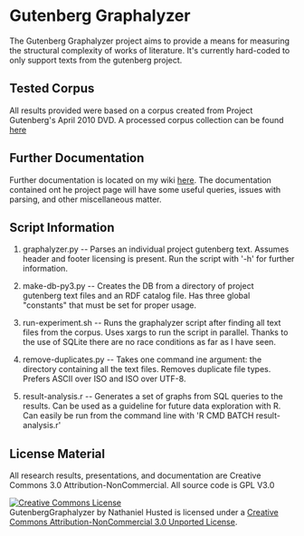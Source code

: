 # Gutenberg Graphalyzer

The Gutenberg Graphalyzer project aims to provide a means for measuring the structural complexity of works of literature. It's currently hard-coded to only support texts from the gutenberg project. 

## Tested Corpus
All results provided were based on a corpus created from Project Gutenberg's April 2010 DVD. A processed corpus collection can be found  [here](https://www.cs.Indiana.edu/~nhusted/project_source/pgdvd-en-corpus.tar.bz2)

## Further Documentation

Further documentation is located on my wiki [here](http://cgi.cs.indiana.edu/~nhusted/dokuwiki/doku.php?id=projects:graphalyzer). The documentation contained ont he project page will have some useful queries, issues with parsing, and other miscellaneous matter.

## Script Information

1. graphalyzer.py -- Parses an individual project gutenberg text. Assumes header and footer licensing is present. Run the script with '-h' for further information.

2. make-db-py3.py -- Creates the DB from a directory of project gutenberg text files and an RDF catalog file. Has three global "constants" that must be set for proper usage.

3. run-experiment.sh -- Runs the graphalyzer script after finding all text files from the corpus. Uses xargs to run the script in parallel. Thanks to the use of SQLite there are no race conditions as far as I have seen.

4. remove-duplicates.py -- Takes one command ine argument: the directory containing all the text files. Removes duplicate file types. Prefers ASCII over ISO and ISO over UTF-8.

5. result-analysis.r -- Generates a set of graphs from SQL queries to the results. Can be used as a guideline for future data exploration with R. Can easily be run from the command line with 'R CMD BATCH result-analysis.r'


## License Material
All research results, presentations, and documentation are Creative Commons 3.0 Attribution-NonCommercial. All source code is GPL V3.0

<a rel="license" href="http://creativecommons.org/licenses/by-nc/3.0/deed.en_US"><img alt="Creative Commons License" style="border-width:0" src="http://i.creativecommons.org/l/by-nc/3.0/88x31.png" /></a><br /><span xmlns:dct="http://purl.org/dc/terms/" property="dct:title">GutenbergGraphalyzer</span> by <span xmlns:cc="http://creativecommons.org/ns#" property="cc:attributionName">Nathaniel Husted</span> is licensed under a <a rel="license" href="http://creativecommons.org/licenses/by-nc/3.0/deed.en_US">Creative Commons Attribution-NonCommercial 3.0 Unported License</a>.
